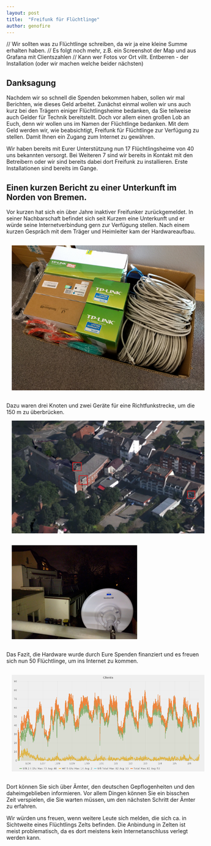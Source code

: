 ```yaml
---
layout: post
title:  "Freifunk für Flüchtlinge"
author: genofire
---
```

// Wir sollten was zu Flüchtlinge schreiben, da wir ja eine kleine Summe erhalten haben.
// Es folgt noch mehr, z.B. ein Screenshot der Map und aus Grafana mit Clientszahlen
// Kann wer Fotos vor Ort villt. Entberren - der Installation (oder wir machen welche beider nächsten)

## Danksagung
Nachdem wir so schnell die Spenden bekommen haben, sollen wir mal Berichten, wie dieses Geld arbeitet.
Zunächst einmal wollen wir uns auch kurz bei den Trägern einiger Flüchtlingsheime bedanken,
 da Sie teilweise auch Gelder für Technik bereitstellt.
Doch vor allem einen großen Lob an Euch, denn wir wollen uns im Namen der Flüchtlinge bedanken.
Mit dem Geld werden wir, wie beabsichtigt, Freifunk für Flüchtlinge zur Verfügung zu stellen.
Damit Ihnen ein Zugang zum Internet zu gewähren.

Wir haben bereits mit Eurer Unterstützung nun 17 Flüchtlingsheime von 40 uns bekannten versorgt.
Bei Weiteren 7 sind wir bereits in Kontakt mit den Betreibern oder wir sind bereits dabei dort Freifunk zu installieren.
Erste Installationen sind bereits im Gange.

## Einen kurzen Bericht zu einer Unterkunft im Norden von Bremen.
Vor kurzen hat sich ein über Jahre inaktiver Freifunker zurückgemeldet.
In seiner Nachbarschaft befindet sich seit Kurzem eine Unterkunft
 und er würde seine Internetverbindung gern zur Verfügung stellen.
Nach einem kurzen Gespräch mit dem Träger und Heimleiter kam
der Hardwareaufbau.

<img src="/images/refugees-01-packen.png" style="padding: 1em" />

Dazu waren drei Knoten und zwei Geräte für eine Richtfunkstrecke,
um die 150 m zu überbrücken.
<img src="/images/refugees-01-plan.png" style="padding: 1em" />
<img src="/images/refugees-01-richtfunk.png" style="padding: 1em" />



Das Fazit, die Hardware wurde durch Eure Spenden finanziert
und es freuen sich nun 50 Flüchtlinge, um ins Internet zu kommen.

<img src="/images/refugees-01-stats.png" style="padding: 1em" />


Dort können Sie sich über Ämter, den deutschen Gepflogenheiten
 und den daheimgeblieben informieren.
Vor allem Dingen können Sie ein bisschen Zeit verspielen,
 die Sie warten müssen, um den nächsten Schritt der Ämter zu erfahren.


Wir würden uns freuen, wenn weitere Leute sich melden,
 die sich ca. in Sichtweite eines Flüchtlings Zelts befinden.
Die Anbindung in Zelten ist meist problematisch,
 da es dort meistens kein Internetanschluss verlegt werden kann.


